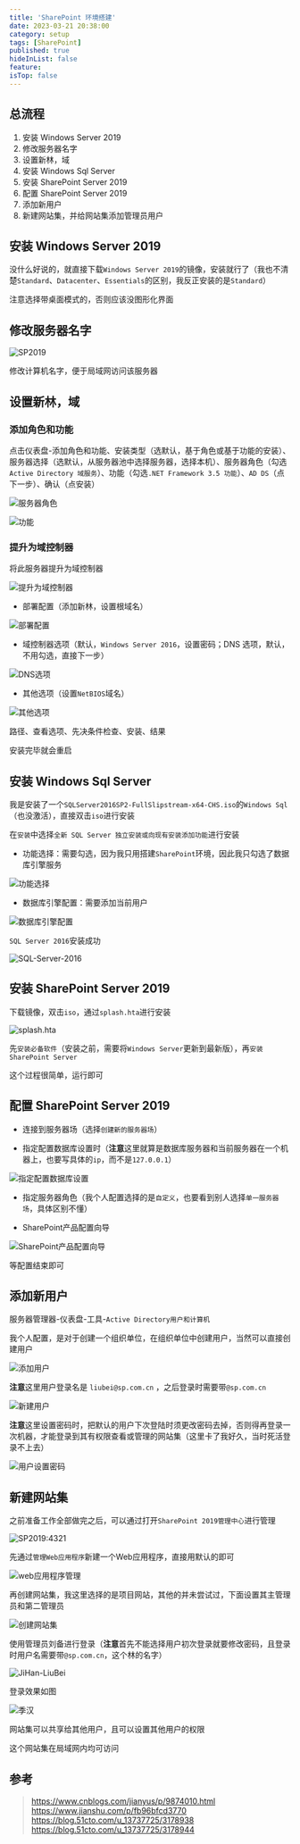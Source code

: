 ```yaml
---
title: 'SharePoint 环境搭建'
date: 2023-03-21 20:38:00
category: setup
tags: [SharePoint]
published: true
hideInList: false
feature: 
isTop: false
---
```


## 总流程

1. 安装 Windows Server 2019 
2. 修改服务器名字
3. 设置新林，域
4. 安装 Windows Sql Server
5. 安装 SharePoint Server 2019
6. 配置 SharePoint Server 2019
7. 添加新用户
8. 新建网站集，并给网站集添加管理员用户

## 安装 Windows Server 2019 

没什么好说的，就直接下载`Windows Server 2019`的镜像，安装就行了（我也不清楚`Standard`、`Datacenter`、`Essentials`的区别，我反正安装的是`Standard`）

注意选择带桌面模式的，否则应该没图形化界面

## 修改服务器名字

![SP2019](../../themes/fluid/source/img/SharePoint-Setup/SP2019.png)

修改计算机名字，便于局域网访问该服务器

## 设置新林，域

### 添加角色和功能

点击仪表盘-添加角色和功能、安装类型（选默认，基于角色或基于功能的安装）、服务器选择（选默认，从服务器池中选择服务器，选择本机）、服务器角色（勾选`Active Directory 域服务`）、功能（勾选`.NET Framework 3.5 功能`）、`AD DS`（点下一步）、确认（点安装）

![服务器角色](../../themes/fluid/source/img/SharePoint-Setup/服务器角色.png)

![功能](../../themes/fluid/source/img/SharePoint-Setup/功能.png)

### 提升为域控制器

将此服务器提升为域控制器

![提升为域控制器](../../themes/fluid/source/img/SharePoint-Setup/提升为域控制器.png)

+ 部署配置（添加新林，设置根域名）

![部署配置](../../themes/fluid/source/img/SharePoint-Setup/部署配置.png)

+ 域控制器选项（默认，`Windows Server 2016`，设置密码；DNS 选项，默认，不用勾选，直接下一步）

![DNS选项](../../themes/fluid/source/img/SharePoint-Setup/DNS选项.png)

+ 其他选项（设置`NetBIOS`域名）

![其他选项](../../themes/fluid/source/img/SharePoint-Setup/其他选项.png)

路径、查看选项、先决条件检查、安装、结果

安装完毕就会重启

## 安装 Windows Sql Server

我是安装了一个`SQLServer2016SP2-FullSlipstream-x64-CHS.iso`的`Windows Sql`（也没激活），直接双击`iso`进行安装

在`安装`中选择`全新 SQL Server 独立安装或向现有安装添加功能`进行安装

+ 功能选择：需要勾选，因为我只用搭建`SharePoint`环境，因此我只勾选了数据库引擎服务

![功能选择](../../themes/fluid/source/img/SharePoint-Setup/功能选择.png)

+ 数据库引擎配置：需要添加当前用户

![数据库引擎配置](../../themes/fluid/source/img/SharePoint-Setup/数据库引擎配置.png)

`SQL Server 2016`安装成功

![SQL-Server-2016](../../themes/fluid/source/img/SharePoint-Setup/SQL-Server-2016.png)

## 安装 SharePoint Server 2019

下载镜像，双击`iso`，通过`splash.hta`进行安装

![splash.hta](../../themes/fluid/source/img/SharePoint-Setup/splash-hta.png)

先`安装必备软件`（安装之前，需要将`Windows Server`更新到最新版），再`安装 SharePoint Server`

这个过程很简单，运行即可

## 配置 SharePoint Server 2019

+ 连接到服务器场（选择`创建新的服务器场`）

+ 指定配置数据库设置时（**注意**这里就算是数据库服务器和当前服务器在一个机器上，也要写具体的`ip`，而不是`127.0.0.1`）

![指定配置数据库设置](../../themes/fluid/source/img/SharePoint-Setup/指定配置数据库设置.png)

+ 指定服务器角色（我个人配置选择的是`自定义`，也要看到别人选择`单一服务器场`，具体区别不懂）

+ SharePoint产品配置向导

![SharePoint产品配置向导](../../themes/fluid/source/img/SharePoint-Setup/SharePoint产品配置向导.png)

等配置结束即可

## 添加新用户

服务器管理器-仪表盘-工具-`Active Directory用户和计算机`

我个人配置，是对于创建一个组织单位，在组织单位中创建用户，当然可以直接创建用户

![添加用户](../../themes/fluid/source/img/SharePoint-Setup/添加用户.png)

**注意**这里用户登录名是 `liubei@sp.com.cn` ，之后登录时需要带`@sp.com.cn`

![新建用户](../../themes/fluid/source/img/SharePoint-Setup/新建用户.png)

**注意**这里设置密码时，把默认的用户下次登陆时须更改密码去掉，否则得再登录一次机器，才能登录到其有权限查看或管理的网站集（这里卡了我好久，当时死活登录不上去）

![用户设置密码](../../themes/fluid/source/img/SharePoint-Setup/用户设置密码.png)

## 新建网站集

之前准备工作全部做完之后，可以通过打开`SharePoint 2019管理中心`进行管理

![SP2019:4321](../../themes/fluid/source/img/SharePoint-Setup/SP2019-4321.png)

先通过`管理Web应用程序`新建一个Web应用程序，直接用默认的即可

![web应用程序管理](../../themes/fluid/source/img/SharePoint-Setup/web应用程序管理.png)

再创建网站集，我这里选择的是项目网站，其他的并未尝试过，下面设置其主管理员和第二管理员

![创建网站集](../../themes/fluid/source/img/SharePoint-Setup/创建网站集.png)

使用管理员刘备进行登录（**注意**首先不能选择用户初次登录就要修改密码，且登录时用户名需要带`@sp.com.cn`，这个林的名字）

![JiHan-LiuBei](../../themes/fluid/source/img/SharePoint-Setup/JiHan-LiuBei.png)

登录效果如图

![季汉](../../themes/fluid/source/img/SharePoint-Setup/季汉.png)

网站集可以共享给其他用户，且可以设置其他用户的权限

这个网站集在局域网内均可访问

## 参考

> https://www.cnblogs.com/jianyus/p/9874010.html
> https://www.jianshu.com/p/fb96bfcd3770
> https://blog.51cto.com/u_13737725/3178938
> https://blog.51cto.com/u_13737725/3178944